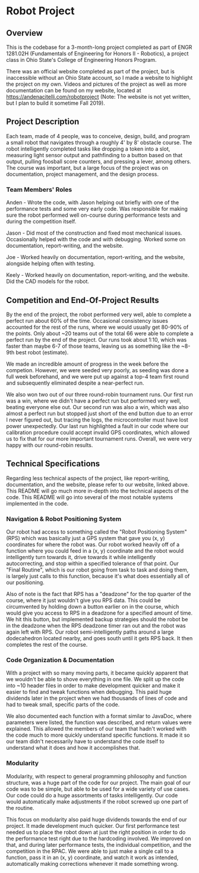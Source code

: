 # Robot Project

## Overview

This is the codebase for a 3-month-long project completed as part of ENGR 1281.02H (Fundamentals of Engineering for Honors II - Robotics), a project class in Ohio State's College of Engineering Honors Program. 

There was an official website completed as part of the project, but is inaccessible without an Ohio State account, so I made a website to highlight the project on my own. Videos and pictures of the project as well as more documentation can be found on my website, located at https://andenacitelli.com/robotproject (Note: The website is not yet written, but I plan to build it sometime Fall 2019). 

## Project Description 

Each team, made of 4 people, was to conceive, design, build, and program a small robot that navigates through a roughly 4' by 8' obstacle course. The robot intelligently completed tasks like dropping a token into a slot, measuring light sensor output and pathfinding to a button based on that output, pulling foosball score counters, and pressing a lever, among others. The course was important, but a large focus of the project was on documentation, project management, and the design process.

### Team Members' Roles

Anden - Wrote the code, with Jason helping out briefly with one of the performance tests and some very early code. Was responsible for making sure the robot performed well on-course during performance tests and during the competition itself. 

Jason - Did most of the construction and fixed most mechanical issues. Occasionally helped with the code and with debugging. Worked some on documentation, report-writing, and the website. 

Joe - Worked heavily on documentation, report-writing, and the website, alongside helping often with testing. 

Keely - Worked heavily on documentation, report-writing, and the website. Did the CAD models for the robot. 

## Competition and End-Of-Project Results 

By the end of the project, the robot performed very well, able to complete a perfect run about 60% of the time. Occasional consistency issues accounted for the rest of the runs, where we would usually get 80-90% of the points. Only about ~20 teams out of the total 66 were able to complete a perfect run by the end of the project. Our runs took about 1:10, which was faster than maybe 6-7 of those teams, leaving us as something like the ~8-9th best robot (estimate). 

We made an incredible amount of progress in the week before the competion. However, we were seeded very poorly, as seeding was done a full week beforehand, and we were put up against a top-4 team first round and subsequently eliminated despite a near-perfect run. 

We also won two out of our three round-robin tournament runs. Our first run was a win, where we didn't have a perfect run but performed very well, beating everyone else out. Our second run was also a win, which was also almost a perfect run but stopped just short of the end button due to an error I never figured out, but tracing the logs, the microcontroller must have lost power unexpectedly. Our last run highlighted a fault in our code where our calibration procedure could accept invalid GPS coordinates, which allowed us to fix that for our more important tournament runs. Overall, we were very happy with our round-robin results. 

## Technical Specifications 

Regarding less technical aspects of the project, like report-writing, documentation, and the website, please refer to our website, linked above. This README will go much more in-depth into the technical aspects of the code. This README will go into several of the most notable systems implemented in the code. 

### Navigation & Robot Positioning System
Our robot had access to something called the "Robot Positioning System" (RPS) which was basically just a GPS system that gave you (x, y) coordinates for where the robot was. Our robot worked heavily off of a function where you could feed in a (x, y) coordinate and the robot would intelligently turn towards it, drive towards it while intelligently autocorrecting, and stop within a specified tolerance of that point. Our "Final Routine", which is our robot going from task to task and doing them, is largely just calls to this function, because it's what does essentially all of our positioning. 

Also of note is the fact that RPS has a "deadzone" for the top quarter of the course, where it just wouldn't give you RPS data. This could be circumvented by holding down a button earlier on in the course, which would give you access to RPS in a deadzone for a specified amount of time. We hit this button, but implemented backup strategies should the robot be in the deadzone when the RPS deadzone timer ran out and the robot was again left with RPS. Our robot semi-intelligently paths around a large dodecahedron located nearby, and goes south until it gets RPS back. It then completes the rest of the course. 

### Code Organization & Documentation

With a project with so many moving parts, it became quickly apparent that we wouldn't be able to shove everything in one file. We split up the code into ~10 header files in order to make development quicker and make it easier to find and tweak functions when debugging. This paid huge dividends later in the project when we had thousands of lines of code and had to tweak small, specific parts of the code. 

We also documented each function with a format similar to JavaDoc, where parameters were listed, the function was described, and return values were explained. This allowed the members of our team that hadn't worked with the code much to more quickly understand specific functions. It made it so our team didn't necessarily have to understand the code itself to understand what it does and how it accomplishes that. 

### Modularity

Modularity, with respect to general programming philosophy and function structure, was a huge part of the code for our project. The main goal of our code was to be simple, but able to be used for a wide variety of use cases. Our code could do a huge assortments of tasks intelligently. Our code would automatically make adjustments if the robot screwed up one part of the routine. 

This focus on modularity also paid huge dividends towards the end of our project. It made development much quicker. Our first performance test needed us to place the robot down at just the right position in order to do the performance test right due to the hardcoding involved. We improved on that, and during later performance tests, the individual competition, and the competition in the RPAC. We were able to just make a single call to a function, pass it in an (x, y) coordinate, and watch it work as intended, automatically making corrections whenever it made something wrong. 

